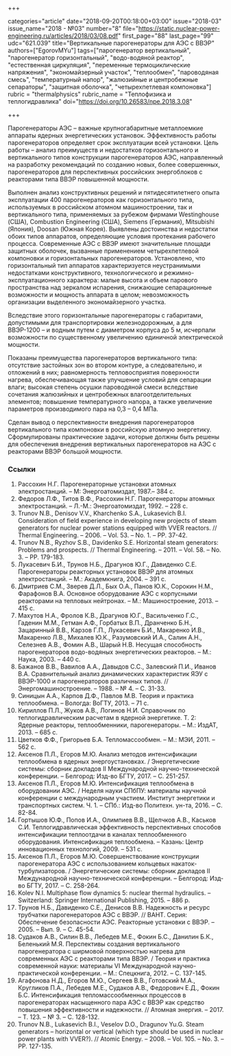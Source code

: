 +++

categories="article"
date="2018-09-20T00:18:00+03:00"
issue="2018-03"
issue_name="2018 - №03"
number="8"
file="https://static.nuclear-power-engineering.ru/articles/2018/03/08.pdf"
first_page="88"
last_page="99"
udc="621.039"
title="Вертикальные парогенераторы для АЭС с ВВЭР"
authors=["EgorovMYu"]
tags=["парогенератор вертикальный", "парогенератор горизонтальный", "водо-водяной реактор", "естественная циркуляция", "переменные термоциклические напряжения", "экономайзерный участок", "теплообмен", "пароводяная смесь", "температурный напор", "жалюзийные и центробежные сепараторы", "защитная оболочка", "четырехпетлевая компоновка"]
rubric = "thermalphysics"
rubric_name = "Теплофизика и теплогидравлика"
doi="https://doi.org/10.26583/npe.2018.3.08"

+++

Парогенераторы АЭС – важные крупногабаритные металлоемкие аппараты ядерных энергетических установок. Эффективность работы парогенераторов определяет срок эксплуатации всей установки. Цель работы – анализ преимуществ и недостатков горизонтального и вертикального типов конструкции парогенераторов АЭС, направленный на разработку рекомендаций по созданию новых, более совершенных, парогенераторов для перспективных российских энергоблоков с реакторами типа ВВЭР повышенной мощности.

Выполнен анализ конструктивных решений и пятидесятилетнего опыта эксплуатации 400 парогенераторов как горизонтального типа, используемых в российском атомном машиностроении, так и вертикального типа, применяемых за рубежом фирмами Westinghouse (США), Combustion Engineering (США), Siemens (Германия), Mitsubishi (Япония), Doosan (Южная Корея). Выявлены достоинства и недостатки обоих типов аппаратов, определяющие условия протекания рабочего процесса. Современные АЭС с ВВЭР имеют значительные площади защитных оболочек, вызванные применением четырехпетлевой компоновки и горизонтальных парогенераторов. Установлено, что горизонтальный тип аппаратов характеризуется неустранимыми недостатками конструктивного, технологического и режимно-эксплуатационного характера: малые высота и объем парового пространства над зеркалом испарения, снижающие сепарационные возможности и мощность аппарата в целом; невозможность организации выделенного экономайзерного участка.

Вследствие этого горизонтальные парогенераторы с габаритами, допустимыми для транспортировки железнодорожным, а для ВВЭР-1200 – и водным путем с диаметром корпуса до 5 м, исчерпали возможности по существенному увеличению единичной электрической мощности.

Показаны преимущества парогенераторов вертикального типа: отсутствие застойных зон во втором контуре, а следовательно, и отложений в них; равномерность тепловосприятия поверхности нагрева, обеспечивающая также улучшение условий для сепарации влаги; высокая степень осушки пароводяной смеси вследствие сочетания жалюзийных и центробежных влагоотделительных элементов; повышение температурного напора, а также увеличение параметров производимого пара на 0,3 – 0,4 МПа.

Сделан вывод о перспективности внедрения парогенераторов вертикального типа компоновки в российскую атомную энергетику. Сформулированы практические задачи, которые должны быть решены для обеспечения внедрения вертикальных парогенераторов на АЭС с реакторами ВВЭР большой мощности.

### Ссылки

1. Рассохин Н.Г. Парогенераторные установки атомных электростанций. – М: Энергоатомиздат, 1987.– 384 с.
2. Федоров Л.Ф., Титов В.Ф., Рассохин Н.Г. Парогенераторы атомных электростанций. – Л.-М.: Энергоатомиздат, 1992. – 228 с.
3. Trunov N.B., Denisov V.V., Kharchenko S.A., Lukasevich B.I. Сonsideration of field experience in developing new projects of steam generators for nuclear power stations equipped with VVER reactors. // Thermal Engineering. – 2006. – Vol. 53. – No. 1. – PP. 37-42.
4. Trunov N.B., Ryzhov S.B., Davidenko S.E. Horizontal steam generators: Problems and prospects. // Thermal Engineering. – 2011. – Vol. 58. – No. 3. – PP. 179-183.
5. Лукасевич Б.И., Трунов Н.Б., Драгунов Ю.Г., Давиденко С.Е. Парогенераторы реакторных установок ВВЭР для атомных электростанций. – М.: Академкнига, 2004. – 391 с.
6. Дмитриев С.М., Зверев Д.Л., Бых О.А., Панов Ю.К., Сорокин Н.М., Фарафонов В.А. Основное оборудование АЭС с корпусными реакторами на тепловых нейтронах. – М.: Машиностроение, 2013. – 415 с.
7. Махутов Н.А., Фролов К.В., Драгунов Ю.Г., Васильченко Г.С., Гаденин М.М., Гетман А.Ф., Горбатых В.П., Дранченко Б.Н., Зацаринный В.В., Карзов Г.П., Лукасевич Б.И., Макаренко И.В., Макаренко Л.В., Михалев Ю.К., Разумовский И.А., Салин А.Н., Селезнев А.В., Фомин А.В., Шарый Н.В. Несущая способность парогенераторов водо-водяных энергетических реакторов. – М.: Наука, 2003. – 440 с.
8. Бажанов В.В., Вавилов А.А., Давыдов С.С., Залевский П.И., Иванов В.А. Сравнительный анализ динамических характеристик ЯЭУ с ВВЭР-1000 и парогенераторов различных типов. // Энергомашиностроение. – 1988. – № 4. – С. 31-33.
9. Синицын А.А., Карпов Д.Ф., Павлов М.В. Теория и практика теплообмена. – Вологда: ВоГТУ, 2013. – 71 с.
10. Кириллов П.Л., Жуков А.В., Логинов Н.И. Справочник по теплогидравлическим расчетам в ядерной энергетике. Т. 2: Ядерные реакторы, теплообменники, парогенераторы. – М.: ИздАТ, 2013. – 685 с.
11. Цветков Ф.Ф., Григорьев Б.А. Тепломассообмен. – М.: МЭИ, 2011. – 562 с.
12. Аксенов П.Л., Егоров М.Ю. Анализ методов интенсификации теплообмена в ядерных энергоустановках. / Энергетические системы: сборник докладов II Международной научно-технической конференции. – Белгород: Изд-во БГТУ, 2017. – С. 251-257.
13. Аксенов П.Л., Егоров М.Ю. Интенсификация теплообмена в оборудовании АЭС. / Неделя науки СПбПУ: материалы научной конференции с международным участием. Институт энергетики и транспортных систем. Ч. 1. – СПб.: Изд-во Политехн. ун-та, 2016. – С. 82-84.
14. Гортышов Ю.Ф., Попов И.А., Олимпиев В.В., Щелчков А.В., Каськов С.И. Теплогидравлическая эффективность перспективных способов интенсификации теплоотдачи в каналах теплообменного оборудования. Интенсификация теплообмена. – Казань: Центр инновационных технологий, 2009. – 531 с.
15. Аксенов П.Л., Егоров М.Ю. Совершенствование конструкции парогенератора АЭС с использованием кольцевых накаток-турбулизаторов. / Энергетические системы: сборник докладов II Международной научно-технической конференции. – Белгород: Изд-во БГТУ, 2017. – С. 258-264.
16. Kolev N.I. Multiphase flow dynamics 5: nuclear thermal hydraulics. – Switzerland: Springer International Publishing, 2015. – 886 p.
17. Трунов Н.Б., Давиденко С.Е., Денисов В.В. Надежность и ресурс трубчатки парогенераторов АЭС с ВВЭР. // ВАНТ. Серия: Обеспечение безопасности АЭС. Реакторные установки с ВВЭР. – 2005. – Вып. 9. – С. 45-54.
18. Судаков А.В., Силин В.В., Лебедев М.Е., Фокин Б.С., Данилин Б.К., Беленький М.Я. Перспективы создания вертикального парогенератора с ширмовой поверхностью нагрева для современных АЭС с реакторами типа ВВЭР. / Теория и практика современной науки: материалы VI Международной научно-практической конференции. – М.: Спецкнига, 2012. – С. 137-145.
19. Агафонова Н.Д., Егоров М.Ю., Сергеев В.В., Готовский М.А., Кругликов П.А., Лебедев М.Е., Судаков А.В., Федорович Е.Д., Фокин Б.С. Интенсификация тепломассообменных процессов в парогенераторах насыщенного пара АЭС с ВВЭР как средство повышения эффективности и надежности. // Атомная энергия. – 2017. – Т. 123. – № 3. – С. 128-132.
20. Trunov N.B., Lukasevich B.I., Veselov D.O., Dragunov Yu.G. Steam generators – horizontal or vertical (which type should be used in nuclear power plants with VVER?). // Atomic Energy. – 2008. – Vol. 105. – No. 3. – PP. 127-135.